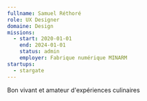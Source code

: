 ```yaml
---
fullname: Samuel Réthoré
role: UX Designer
domaine: Design
missions:
  - start: 2020-01-01
    end: 2024-01-01
    status: admin
    employer: Fabrique numérique MINARM
startups:
  - stargate
---
```


Bon vivant et amateur d'expériences culinaires 
